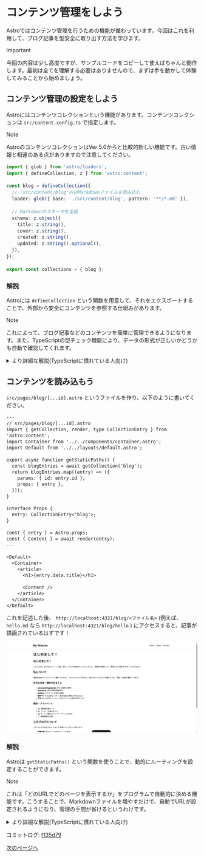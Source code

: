 # コンテンツ管理をしよう

Astroではコンテンツ管理を行うための機能が備わっています。今回はこれを利用して、ブログ記事を型安全に取り出す方法を学びます。

> [!IMPORTANT]
> 今回の内容は少し高度ですが、サンプルコードをコピーして使えばちゃんと動作します。最初は全てを理解する必要はありませんので、まずは手を動かして体験してみることから始めましょう。

## コンテンツ管理の設定をしよう

Astroにはコンテンツコレクションという機能があります。コンテンツコレクションは `src/content.config.ts` で指定します。

> [!NOTE]
> AstroのコンテンツコレクションはVer 5.0からと比較的新しい機能です。古い情報と相違のある点がありますので注意してください。

```typescript
import { glob } from 'astro/loaders';
import { defineCollection, z } from 'astro:content';

const blog = defineCollection({
  // 'src/content/blog'内のMarkdownファイルを読み込む
  loader: glob({ base: './src/content/blog', pattern: '**/*.md' }),

  // Markdownのスキーマを定義
  schema: z.object({
    title: z.string(),
    cover: z.string(),
    created: z.string(),
    updated: z.string().optional(),
  }),
});

export const collections = { blog };
```

### 解説

Astroには `defineCollection` という関数を用意して、それをエクスポートすることで、外部から安全にコンテンツを参照する仕組みがあります。

> [!NOTE]
> これによって、ブログ記事などのコンテンツを簡単に管理できるようになります。また、TypeScriptの型チェック機能により、データの形式が正しいかどうかも自動で確認してくれます。

<details>
<summary>より詳細な解説(TypeScriptに慣れている人向け)</summary>

`defineCollection` では `loader` と `schema` という2つの値を定義する必要があります。

#### loader

コンテンツを読み込む方式を定義します。

> [!NOTE]
> loaderとは、ファイルをどのように読み込むかを決める設定です。今回は `glob` という機能を使って、`src/content/blog` フォルダ内のすべての `.md` ファイルを自動で見つけて読み込むように設定しています。

#### schema

スキーマ（schema）とは、データの構造や形式を定義するもので、ここではloaderで読み込んだデータのデータ構造（今回の場合Markdownのフロントマター）を定義し、読み込み時にそのデータ構造と一致しているかをチェックします。

> [!NOTE]
> 簡単に言うと「このブログ記事にはtitleとcreatedが必須で、updatedは任意」といったルールを決めることです。こうすることで、間違ったデータが入ってもエラーで教えてくれます。

[Zod](https://zod.dev) というライブラリが元になっており、こうすることで予期しないデータ構造にエラーを出したり、コンテンツを読み込む際に型安全にオプションを使うことができます。

今回の場合は以下のような型定義と同義になります。

```typescript
type MarkdownSchema = {
  title: string;
  cover: string;
  created: string;
  updated?: string;
};
```

</details>

## コンテンツを読み込もう

`src/pages/blog/[...id].astro` というファイルを作り、以下のように書いてください。

```astro
---
// src/pages/blog/[...id].astro
import { getCollection, render, type CollectionEntry } from 'astro:content';
import Container from '../../components/container.astro';
import Default from '../../layouts/default.astro';

export async function getStaticPaths() {
  const blogEntries = await getCollection('blog');
  return blogEntries.map((entry) => ({
    params: { id: entry.id },
    props: { entry },
  }));
}

interface Props {
  entry: CollectionEntry<'blog'>;
}

const { entry } = Astro.props;
const { Content } = await render(entry);
---

<Default>
  <Container>
    <article>
      <h1>{entry.data.title}</h1>
      
      <Content />
    </article>
  </Container>
</Default>
```

これを記述した後、 `http://localhost:4321/blog/<ファイル名>` (例えば、 `hello.md` なら `http://localhost:4321/blog/hello` ) にアクセスすると、記事が描画されているはずです！

![](/docs/ch2/img/blog_1.png)

### 解説

Astroは `getStaticPaths()` という関数を使うことで、動的にルーティングを設定することができます。

> [!NOTE]
> これは「どのURLでどのページを表示するか」をプログラムで自動的に決める機能です。こうすることで、Markdownファイルを増やすだけで、自動でURLが設定されるようになり、管理の手間が省けるというわけです。

<details>
<summary>より詳細な解説(TypeScriptに慣れている人向け)</summary>

#### `getStaticPaths()` について

```typescript
export async function getStaticPaths() {
  const blogEntries = await getCollection('blog');
  return blogEntries.map((entry) => ({
    params: { id: entry.id }, // entry.idが/blog/[...id]に対応する
    props: { entry }, // 各ページのPropsにentryを渡す
  }));
}
```

`getStaticPaths()` 内では以下の処理を行っています。

1. Content Collectionから `blog` を読み込む
2. mapメソッドで `params` と `props` の値が入った配列を返す
  - mapメソッドは既にある配列を関数に従って書き換え、新しい配列として出力します。(参考: [MDN Web Docsの解説](https://developer.mozilla.org/ja/docs/Web/JavaScript/Reference/Global_Objects/Array/map))
  - `params: { id: entry.id }` はどのURLのページが生成されるのかを管理しています。今回はURLの `[...id]` という部分に対して `entry.id` (ここにはファイル名が入ります)を対応させるように指定しています。
  - `props: { entry }` はそれぞれのページに渡すデータを設定しています。

#### ページの描画部分

`const { entry } = Astro.props;` で `entry` にそれぞれの記事のデータが入るようになります。このentryの型は以下のようになっています。

```typescript
const entry: {
    id: string;
    body?: string;
    collection: "blog";
    data: InferEntrySchema<"blog">; // schenaで定義した型
    rendered?: RenderedContent;
    filePath?: string;
}
```

つまり例えば記事のタイトルは `entry.data.title` で取り出せる、ということになります。

また、 `const { Content } = await render(entry);` によって、Markdownの本編部分をHTMLに出力してくれます。これを使用しています。

</details>

コミットログ: [f135d79](https://github.com/s-union/astro-hands-on/commit/f135d797393c9724800d9cd80d096ba5dfafaa4c)

[次のページへ](/docs/ch2/4_blog_style.md)